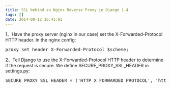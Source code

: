 ```yaml
---
title: SSL behind an Nginx Reverse Proxy in Django 1.4
tags: []
date: 2014-08-12 16:41:01
---
```


1、Have the proxy server (nginx in our case) set the X-Forwarded-Protocol HTTP header. In the nginx config:

<div class="highlight"><pre><span class="k">proxy_set_header</span> <span class="s">X-Forwarded-Protocol</span> <span class="nv">$scheme</span><span class="p">;</span>
</pre></div>

2、Tell Django to use the X-Forwarded-Protocol HTTP header to determine if the request is secure. We define SECURE_PROXY_SSL_HEADER in settings.py:

<div class="highlight"><pre><span class="n">SECURE_PROXY_SSL_HEADER</span> <span class="o">=</span> <span class="p">(</span><span class="s">&#39;HTTP_X_FORWARDED_PROTOCOL&#39;</span><span class="p">,</span> <span class="s">&#39;https&#39;</span><span class="p">)</span>
</pre></div>